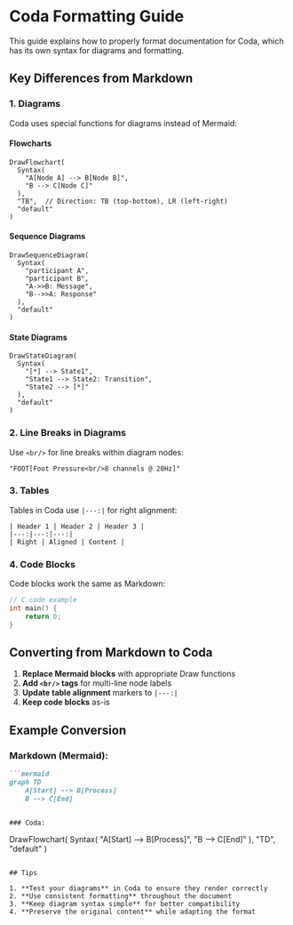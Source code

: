 # Coda Formatting Guide

This guide explains how to properly format documentation for Coda, which has its own syntax for diagrams and formatting.

## Key Differences from Markdown

### 1. Diagrams

Coda uses special functions for diagrams instead of Mermaid:

#### Flowcharts
```
DrawFlowchart(
  Syntax(
    "A[Node A] --> B[Node B]",
    "B --> C[Node C]"
  ),
  "TB",  // Direction: TB (top-bottom), LR (left-right)
  "default"
)
```

#### Sequence Diagrams
```
DrawSequenceDiagram(
  Syntax(
    "participant A",
    "participant B",
    "A->>B: Message",
    "B-->>A: Response"
  ),
  "default"
)
```

#### State Diagrams
```
DrawStateDiagram(
  Syntax(
    "[*] --> State1",
    "State1 --> State2: Transition",
    "State2 --> [*]"
  ),
  "default"
)
```

### 2. Line Breaks in Diagrams

Use `<br/>` for line breaks within diagram nodes:
```
"FOOT[Foot Pressure<br/>8 channels @ 20Hz]"
```

### 3. Tables

Tables in Coda use `|---:|` for right alignment:

```
| Header 1 | Header 2 | Header 3 |
|---:|---:|---:|
| Right | Aligned | Content |
```

### 4. Code Blocks

Code blocks work the same as Markdown:
```c
// C code example
int main() {
    return 0;
}
```

## Converting from Markdown to Coda

1. **Replace Mermaid blocks** with appropriate Draw functions
2. **Add `<br/>` tags** for multi-line node labels
3. **Update table alignment** markers to `|---:|`
4. **Keep code blocks** as-is

## Example Conversion

### Markdown (Mermaid):
```markdown
```mermaid
graph TD
    A[Start] --> B[Process]
    B --> C[End]
```
```

### Coda:
```
DrawFlowchart(
  Syntax(
    "A[Start] --> B[Process]",
    "B --> C[End]"
  ),
  "TD",
  "default"
)
```

## Tips

1. **Test your diagrams** in Coda to ensure they render correctly
2. **Use consistent formatting** throughout the document
3. **Keep diagram syntax simple** for better compatibility
4. **Preserve the original content** while adapting the format